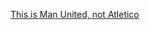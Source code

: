 ---
layout: post
wordpress_id: 1213
wordpress_url: http://noesbueno.com/archives/1213
date: '2011-08-17 16:01:26 -0500'
date_gmt: '2011-08-17 21:01:26 -0500'
body: |
  <p><a href="http://blog.turntablelab.com/boy-genius/2011/08/24864/">This is Man United, not Atletico</a></p>
---